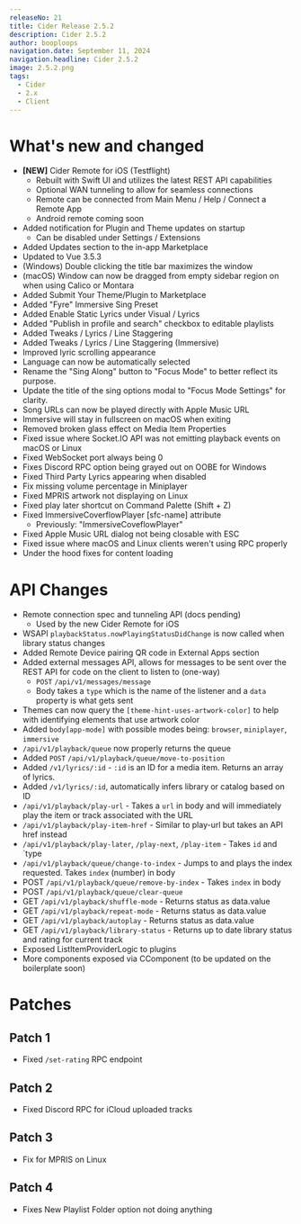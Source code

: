 ```yaml
---
releaseNo: 21
title: Cider Release 2.5.2
description: Cider 2.5.2
author: booploops
navigation.date: September 11, 2024
navigation.headline: Cider 2.5.2
image: 2.5.2.png
tags:
  - Cider
  - 2.x
  - Client
---
```


# What's new and changed
- **[NEW]** Cider Remote for iOS (Testflight)
	- Rebuilt with Swift UI and utilizes the latest REST API capabilities
	- Optional WAN tunneling to allow for seamless connections
	- Remote can be connected from Main Menu / Help / Connect a Remote App
	- Android remote coming soon
- Added notification for Plugin and Theme updates on startup
    - Can be disabled under Settings / Extensions
- Added Updates section to the in-app Marketplace
- Updated to Vue 3.5.3
- (Windows) Double clicking the title bar maximizes the window
- (macOS) Window can now be dragged from empty sidebar region on when using Calico or Montara
- Added Submit Your Theme/Plugin to Marketplace
- Added "Fyre" Immersive Sing Preset
- Added Enable Static Lyrics under Visual / Lyrics
- Added "Publish in profile and search" checkbox to editable playlists
- Added Tweaks / Lyrics / Line Staggering
- Added Tweaks / Lyrics / Line Staggering (Immersive)
- Improved lyric scrolling appearance
- Language can now be automatically selected
- Rename the "Sing Along" button to "Focus Mode" to better reflect its purpose.
- Update the title of the sing options modal to "Focus Mode Settings" for clarity.
- Song URLs can now be played directly with Apple Music URL
- Immersive will stay in fullscreen on macOS when exiting
- Removed broken glass effect on Media Item Properties
- Fixed issue where Socket.IO API was not emitting playback events on macOS or Linux
- Fixed WebSocket port always being 0
- Fixes Discord RPC option being grayed out on OOBE for Windows
- Fixed Third Party Lyrics appearing when disabled
- Fix missing volume percentage in Miniplayer
- Fixed MPRIS artwork not displaying on Linux
- Fixed play later shortcut on Command Palette (Shift + Z)
- Fixed ImmersiveCoverflowPlayer [sfc-name] attribute
  - Previously: "ImmersiveCoveflowPlayer"
- Fixed Apple Music URL dialog not being closable with ESC
- Fixed issue where macOS and Linux clients weren't using RPC properly
- Under the hood fixes for content loading

# API Changes
- Remote connection spec and tunneling API (docs pending)
	- Used by the new Cider Remote for iOS
- WSAPI `playbackStatus.nowPlayingStatusDidChange` is now called when library status changes
- Added Remote Device pairing QR code in External Apps section
- Added external messages API, allows for messages to be sent over the REST API for code on the client to listen to (one-way)
	- `POST` `/api/v1/messages/message`
	- Body takes a `type` which is the name of the listener and a `data` property is what gets sent
- Themes can now query the `[theme-hint-uses-artwork-color]` to help with identifying elements that use artwork color
- Added `body[app-mode]` with possible modes being: `browser`, `miniplayer`, `immersive`
- `/api/v1/playback/queue` now properly returns the queue
- Added `POST` `/api/v1/playback/queue/move-to-position`
- Added `/v1/lyrics/:id` - `:id` is an ID for a media item.  Returns an array of lyrics.
- Added `/v1/lyrics/:id`, automatically infers library or catalog based on ID 
- `/api/v1/playback/play-url` - Takes a `url` in body and will immediately play the item or track associated with the URL
- `/api/v1/playback/play-item-href` - Similar to play-url but takes an API href instead
- `/api/v1/playback/play-later`, `/play-next`, `/play-item` - Takes `id`  and `type
- `/api/v1/playback/queue/change-to-index` - Jumps to and plays the index requested.  Takes `index` (number) in body
- POST `/api/v1/playback/queue/remove-by-index` - Takes `index` in body
- POST `/api/v1/playback/queue/clear-queue`
- GET `/api/v1/playback/shuffle-mode` - Returns status as data.value
- GET `/api/v1/playback/repeat-mode` - Returns status as data.value
- GET `/api/v1/playback/autoplay` - Returns status as data.value
- GET `/api/v1/playback/library-status` - Returns up to date library status and rating for current track
- Exposed ListItemProviderLogic to plugins
- More components exposed via CComponent (to be updated on the boilerplate soon)

# Patches
## Patch 1
- Fixed `/set-rating` RPC endpoint

## Patch 2
- Fixed Discord RPC for iCloud uploaded tracks

## Patch 3
- Fix for MPRIS on Linux

## Patch 4
- Fixes New Playlist Folder option not doing anything
